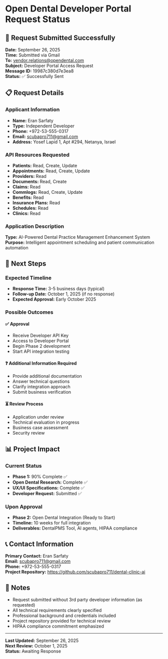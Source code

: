 # Open Dental Developer Portal Request Status

## 📧 Request Submitted Successfully

**Date:** September 26, 2025  
**Time:** Submitted via Gmail  
**To:** vendor.relations@opendental.com  
**Subject:** Developer Portal Access Request  
**Message ID:** 19987c380d7e3ea8  
**Status:** ✅ Successfully Sent

## 📋 Request Details

### Applicant Information
- **Name:** Eran Sarfaty
- **Type:** Independent Developer
- **Phone:** +972-53-555-0317
- **Email:** scubapro711@gmail.com
- **Address:** Yosef Lapid 1, Apt #294, Netanya, Israel

### API Resources Requested
- **Patients:** Read, Create, Update
- **Appointments:** Read, Create, Update
- **Providers:** Read
- **Documents:** Read, Create
- **Claims:** Read
- **Commlogs:** Read, Create, Update
- **Benefits:** Read
- **Insurance Plans:** Read
- **Schedules:** Read
- **Clinics:** Read

### Application Description
**Type:** AI-Powered Dental Practice Management Enhancement System  
**Purpose:** Intelligent appointment scheduling and patient communication automation

## 🎯 Next Steps

### Expected Timeline
- **Response Time:** 3-5 business days (typical)
- **Follow-up Date:** October 1, 2025 (if no response)
- **Expected Approval:** Early October 2025

### Possible Outcomes

#### ✅ Approval
- Receive Developer API Key
- Access to Developer Portal
- Begin Phase 2 development
- Start API integration testing

#### ❓ Additional Information Required
- Provide additional documentation
- Answer technical questions
- Clarify integration approach
- Submit business verification

#### ⏳ Review Process
- Application under review
- Technical evaluation in progress
- Business case assessment
- Security review

## 📊 Project Impact

### Current Status
- **Phase 1:** 90% Complete ✅
- **Open Dental Research:** Complete ✅
- **UX/UI Specifications:** Complete ✅
- **Developer Request:** Submitted ✅

### Upon Approval
- **Phase 2:** Open Dental Integration (Ready to Start)
- **Timeline:** 10 weeks for full integration
- **Deliverables:** DentalPMS Tool, AI agents, HIPAA compliance

## 📞 Contact Information

**Primary Contact:** Eran Sarfaty  
**Email:** scubapro711@gmail.com  
**Phone:** +972-53-555-0317  
**Project Repository:** https://github.com/scubapro711/dental-clinic-ai

## 📝 Notes

- Request submitted without 3rd party developer information (as requested)
- All technical requirements clearly specified
- Professional background and credentials included
- Project repository provided for technical review
- HIPAA compliance commitment emphasized

---

**Last Updated:** September 26, 2025  
**Next Review:** October 1, 2025  
**Status:** Awaiting Response
